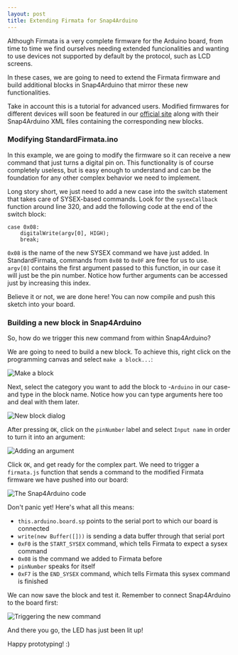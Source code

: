 ```yaml
---
layout: post
title: Extending Firmata for Snap4Arduino
---
```


Although Firmata is a very complete firmware for the Arduino board, from time to time we find ourselves needing extended funcionalities and wanting to use devices not supported by default by the protocol, such as LCD screens.

In these cases, we are going to need to extend the Firmata firmware and build additional blocks in Snap4Arduino that mirror these new functionalities.

Take in account this is a tutorial for advanced users. Modified firmwares for different devices will soon be featured in our [official site](http://s4a.cat/snap) along with their Snap4Arduino XML files containing the corresponding new blocks.

### Modifying StandardFirmata.ino

In this example, we are going to modify the firmware so it can receive a new command that just turns a digital pin on. This functionality is of course completely useless, but is easy enough to understand and can be the foundation for any other complex behavior we need to implement.

Long story short, we just need to add a new case into the switch statement that takes care of SYSEX-based commands. Look for the ``sysexCallback`` function around line 320, and add the following code at the end of the switch block:

    case 0x08:
        digitalWrite(argv[0], HIGH);
        break;

``0x08`` is the name of the new SYSEX command we have just added. In StandardFirmata, commands from ``0x08`` to ``0x0F`` are free for us to use. ``argv[0]`` contains the first argument passed to this function, in our case it will just be the pin number. Notice how further arguments can be accessed just by increasing this index.

Believe it or not, we are done here! You can now compile and push this sketch into your board.

### Building a new block in Snap4Arduino

So, how do we trigger this new command from within Snap4Arduino?

We are going to need to build a new block. To achieve this, right click on the programming canvas and select ``make a block...``:

![Make a block]({{site.baseurl}}/img/extending-firmata-01.png "Make a block")

Next, select the category you want to add the block to -``Arduino`` in our case- and type in the block name. Notice how you can type arguments here too and deal with them later.

![New block dialog]({{site.baseurl}}/img/extending-firmata-02.png "New block dialog")

After pressing ``OK``, click on the ``pinNumber`` label and select ``Input name`` in order to turn it into an argument:

![Adding an argument]({{site.baseurl}}/img/extending-firmata-03.png "Adding an argument")

Click ``OK``, and get ready for the complex part. We need to trigger a ``firmata.js`` function that sends a command to the modified Firmata firmware we have pushed into our board:

![The Snap4Arduino code]({{site.baseurl}}/img/extending-firmata-04.png "The Snap4Arduino code")

Don't panic yet! Here's what all this means:

* ``this.arduino.board.sp`` points to the serial port to which our board is connected
* ``write(new Buffer([]))`` is sending a data buffer through that serial port
* ``0xF0`` is the ``START_SYSEX`` command, which tells Firmata to expect a sysex command
* ``0x08`` is the command we added to Firmata before
* ``pinNumber`` speaks for itself
* ``0xF7`` is the ``END_SYSEX`` command, which tells Firmata this sysex command is finished

We can now save the block and test it. Remember to connect Snap4Arduino to the board first:

![Triggering the new command]({{site.baseurl}}/img/extending-firmata-05.png "Triggering the new command")

And there you go, the LED has just been lit up!

Happy prototyping! :)
